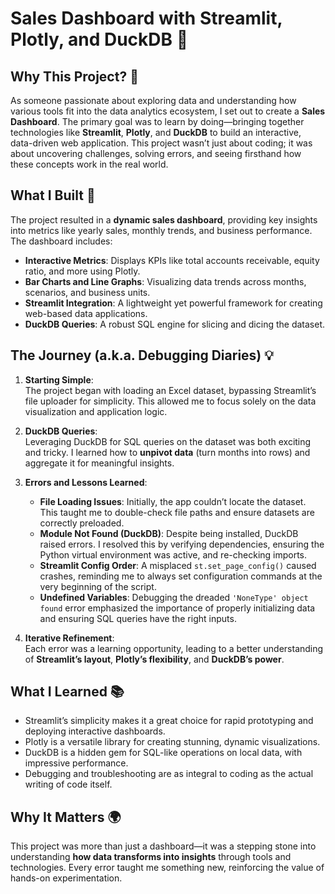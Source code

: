 # Sales Dashboard with Streamlit, Plotly, and DuckDB 🚀  

## Why This Project? 🌟  
As someone passionate about exploring data and understanding how various tools fit into the data analytics ecosystem, I set out to create a **Sales Dashboard**. The primary goal was to learn by doing—bringing together technologies like **Streamlit**, **Plotly**, and **DuckDB** to build an interactive, data-driven web application. This project wasn’t just about coding; it was about uncovering challenges, solving errors, and seeing firsthand how these concepts work in the real world.  

## What I Built 🎯  
The project resulted in a **dynamic sales dashboard**, providing key insights into metrics like yearly sales, monthly trends, and business performance. The dashboard includes:  
- **Interactive Metrics**: Displays KPIs like total accounts receivable, equity ratio, and more using Plotly.  
- **Bar Charts and Line Graphs**: Visualizing data trends across months, scenarios, and business units.  
- **Streamlit Integration**: A lightweight yet powerful framework for creating web-based data applications.  
- **DuckDB Queries**: A robust SQL engine for slicing and dicing the dataset.  

## The Journey (a.k.a. Debugging Diaries) 💡  

1. **Starting Simple**:  
   The project began with loading an Excel dataset, bypassing Streamlit’s file uploader for simplicity. This allowed me to focus solely on the data visualization and application logic.  

2. **DuckDB Queries**:  
   Leveraging DuckDB for SQL queries on the dataset was both exciting and tricky. I learned how to **unpivot data** (turn months into rows) and aggregate it for meaningful insights.  

3. **Errors and Lessons Learned**:  
   - **File Loading Issues**: Initially, the app couldn’t locate the dataset. This taught me to double-check file paths and ensure datasets are correctly preloaded.  
   - **Module Not Found (DuckDB)**: Despite being installed, DuckDB raised errors. I resolved this by verifying dependencies, ensuring the Python virtual environment was active, and re-checking imports.  
   - **Streamlit Config Order**: A misplaced `st.set_page_config()` caused crashes, reminding me to always set configuration commands at the very beginning of the script.  
   - **Undefined Variables**: Debugging the dreaded `'NoneType' object found` error emphasized the importance of properly initializing data and ensuring SQL queries have the right inputs.  

4. **Iterative Refinement**:  
   Each error was a learning opportunity, leading to a better understanding of **Streamlit’s layout**, **Plotly’s flexibility**, and **DuckDB’s power**.  

## What I Learned 📚  
- Streamlit’s simplicity makes it a great choice for rapid prototyping and deploying interactive dashboards.  
- Plotly is a versatile library for creating stunning, dynamic visualizations.  
- DuckDB is a hidden gem for SQL-like operations on local data, with impressive performance.  
- Debugging and troubleshooting are as integral to coding as the actual writing of code itself.  

## Why It Matters 🌍  
This project was more than just a dashboard—it was a stepping stone into understanding **how data transforms into insights** through tools and technologies. Every error taught me something new, reinforcing the value of hands-on experimentation.  
